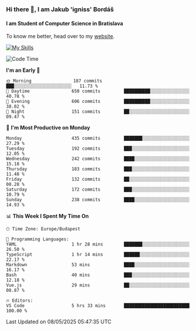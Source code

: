 ### Hi there 👋, I am Jakub 'igniss' Bordáš

#### I am Student of Computer Science in Bratislava
To know me better, head over to my [website](https://bordas.sk).

[![My Skills](https://skillicons.dev/icons?i=js,typescript,html,css,figma,svelte,vue,next,postgresql,nest,express,nodejs)](https://bordas.sk)


<!--START_SECTION:waka-->
![Code Time](http://img.shields.io/badge/Code%20Time-1%2C873%20hrs%2036%20mins-blue)

**I'm an Early 🐤** 

```text
🌞 Morning                187 commits         ███░░░░░░░░░░░░░░░░░░░░░░   11.73 % 
🌆 Daytime                650 commits         ██████████░░░░░░░░░░░░░░░   40.78 % 
🌃 Evening                606 commits         ██████████░░░░░░░░░░░░░░░   38.02 % 
🌙 Night                  151 commits         ██░░░░░░░░░░░░░░░░░░░░░░░   09.47 % 
```
📅 **I'm Most Productive on Monday** 

```text
Monday                   435 commits         ███████░░░░░░░░░░░░░░░░░░   27.29 % 
Tuesday                  192 commits         ███░░░░░░░░░░░░░░░░░░░░░░   12.05 % 
Wednesday                242 commits         ████░░░░░░░░░░░░░░░░░░░░░   15.18 % 
Thursday                 183 commits         ███░░░░░░░░░░░░░░░░░░░░░░   11.48 % 
Friday                   132 commits         ██░░░░░░░░░░░░░░░░░░░░░░░   08.28 % 
Saturday                 172 commits         ███░░░░░░░░░░░░░░░░░░░░░░   10.79 % 
Sunday                   238 commits         ████░░░░░░░░░░░░░░░░░░░░░   14.93 % 
```


📊 **This Week I Spent My Time On** 

```text
🕑︎ Time Zone: Europe/Budapest

💬 Programming Languages: 
YAML                     1 hr 28 mins        ███████░░░░░░░░░░░░░░░░░░   26.50 % 
TypeScript               1 hr 14 mins        ██████░░░░░░░░░░░░░░░░░░░   22.17 % 
Markdown                 53 mins             ████░░░░░░░░░░░░░░░░░░░░░   16.17 % 
Bash                     40 mins             ███░░░░░░░░░░░░░░░░░░░░░░   12.18 % 
Vue.js                   29 mins             ██░░░░░░░░░░░░░░░░░░░░░░░   08.87 % 

🔥 Editors: 
VS Code                  5 hrs 33 mins       █████████████████████████   100.00 % 
```


 Last Updated on 08/05/2025 05:47:35 UTC
<!--END_SECTION:waka-->
